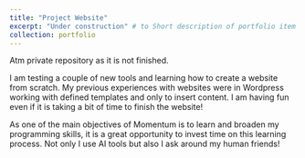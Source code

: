 ```yaml
---
title: "Project Website"
excerpt: "Under construction" # to Short description of portfolio item number 1<br/><img src='/images/500x300.png'>"
collection: portfolio
---
```


Atm private repository as it is not finished.

I am testing a couple of new tools and learning how to create a website from scratch. My previous experiences with websites were in Wordpress working with defined templates and only to insert content. I am having fun even if it is taking a bit of time to finish the website! 

As one of the main objectives of Momentum is to learn and broaden my programming skills, it is a great opportunity to invest time on this learning process.  Not only I use AI tools but also I ask around my human friends! 

